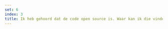 ```yaml
---
set: 6
index: 3 
title: Ik heb gehoord dat de code open source is. Waar kan ik die vinden?
---
```


